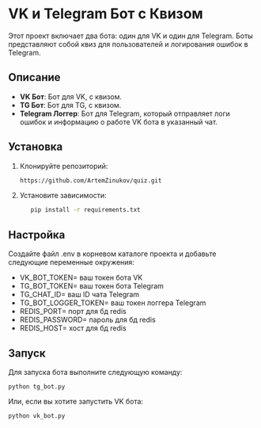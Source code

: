 # VK и Telegram Бот с Квизом

Этот проект включает два бота: один для VK и один для Telegram. Боты представляют собой квиз для пользователей и логирования ошибок в Telegram.

## Описание

- **VK Бот**: Бот для VK, с квизом.
- **TG Бот**: Бот для TG, с квизом.
- **Telegram Логгер**: Бот для Telegram, который отправляет логи ошибок и информацию о работе VK бота в указанный чат.

## Установка

1. Клонируйте репозиторий:
   ```bash
   https://github.com/ArtemZinukov/quiz.git

2. Установите зависимости:

    ```bash
       pip install -r requirements.txt

## Настройка

Создайте файл .env в корневом каталоге проекта и добавьте следующие переменные окружения:

 - VK_BOT_TOKEN= ваш токен бота VK
 - TG_BOT_TOKEN= ваш токен бота Telegram
 - TG_CHAT_ID= ваш ID чата Telegram
 - TG_BOT_LOGGER_TOKEN= ваш токен логгера Telegram
 - REDIS_PORT= порт для бд redis
 - REDIS_PASSWORD= пароль для бд redis
 - REDIS_HOST= хост для бд redis

## Запуск

Для запуска бота выполните следующую команду:

```
python tg_bot.py
```

Или, если вы хотите запустить VK бота:

```
python vk_bot.py
```